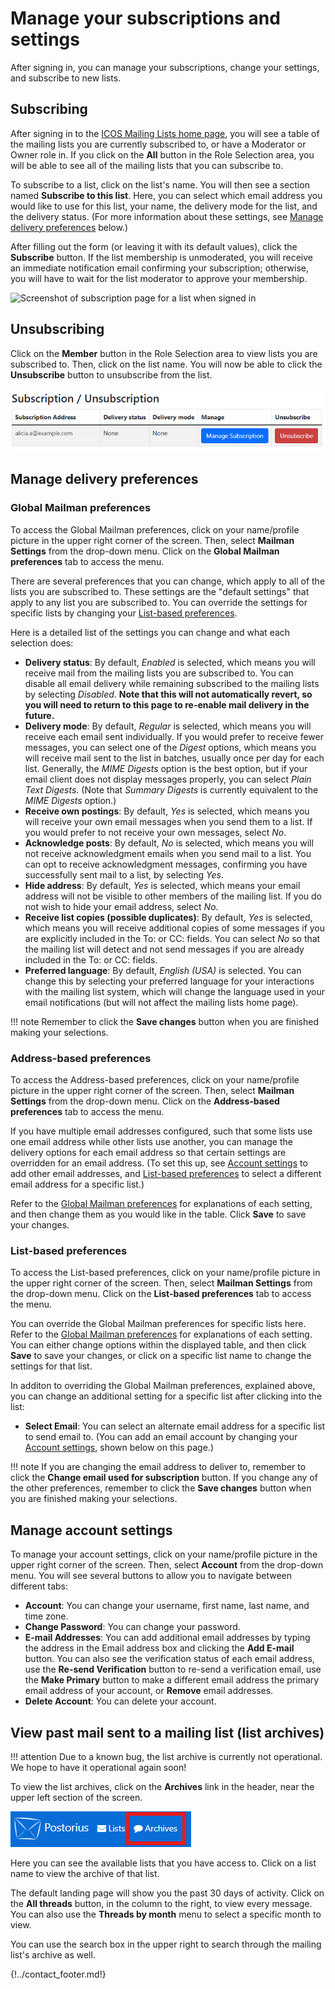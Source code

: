 # Manage your subscriptions and settings

After signing in, you can manage your subscriptions, change your settings, and
subscribe to new lists.

## Subscribing

After signing in to the [ICOS Mailing Lists home
page](https://lists.icos-ri.eu), you will see a table of the mailing lists you
are currently subscribed to, or have a Moderator or Owner role in. If you click
on the **All** button in the Role Selection area, you will be able to see all of
the mailing lists that you can subscribe to.

To subscribe to a list, click on the list's name. You will then see a section
named **Subscribe to this list**. Here, you can select which email address you
would like to use for this list, your name, the delivery mode for the list, and
the delivery status. (For more information about these settings, see [Manage
delivery preferences](#manage-delivery-preferences) below.)

After filling out the form (or leaving it with its default values), click the
**Subscribe** button. If the list membership is unmoderated, you will receive an
immediate notification email confirming your subscription; otherwise, you will
have to wait for the list moderator to approve your membership.

![Screenshot of subscription page for a list when signed
in](img/subscribe_after_signin.png)

## Unsubscribing

Click on the **Member** button in the Role Selection area to view lists you are
subscribed to. Then, click on the list name. You will now be able to click the
**Unsubscribe** button to unsubscribe from the list.

![Screenshot of unsubscribe button](img/unsubscribe.png)

## Manage delivery preferences

### Global Mailman preferences

To access the Global Mailman preferences, click on your name/profile picture in
the upper right corner of the screen. Then, select **Mailman Settings** from the
drop-down menu. Click on the **Global Mailman preferences** tab to access the
menu.

There are several preferences that you can change, which apply to all of the
lists you are subscribed to. These settings are the "default settings" that
apply to any list you are subscribed to. You can override the settings for
specific lists by changing your [List-based
preferences](#list-based-preferences).

Here is a detailed list of the settings you can change and what each selection
does:

- **Delivery status**: By default, *Enabled* is selected, which means you will
receive mail from the mailing lists you are subscribed to. You can disable all
email delivery while remaining subscribed to the mailing lists by selecting
*Disabled*. **Note that this will not automatically revert, so you will need
to return to this page to re-enable mail delivery in the future.**
- **Delivery mode**: By default, *Regular* is selected, which means you will
receive each email sent individually. If you would prefer to receive fewer
messages, you can select one of the *Digest* options, which means you will
receive mail sent to the list in batches, usually once per day for each list.
Generally, the *MIME Digests* option is the best option, but if your email
client does not display messages properly, you can select *Plain Text
Digests*. (Note that *Summary Digests* is currently equivalent to the *MIME
Digests* option.)
- **Receive own postings**: By default, *Yes* is selected, which means you will
receive your own email messages when you send them to a list. If you would
prefer to not receive your own messages, select *No*.
- **Acknowledge posts**: By default, *No* is selected, which means you will not
receive acknowledgment emails when you send mail to a list. You can opt to
receive acknowledgment messages, confirming you have successfully sent mail to
a list, by selecting *Yes*.
- **Hide address**: By default, *Yes* is selected, which means your email
address will not be visible to other members of the mailing list. If you do
not wish to hide your email address, select *No*.
- **Receive list copies (possible duplicates)**: By default, *Yes* is selected,
which means you will receive additional copies of some messages if you are
explicitly included in the To: or CC: fields. You can select *No* so that the
mailing list will detect and not send messages if you are already included in
the To: or CC: fields.
- **Preferred language**: By default, *English (USA)* is selected. You can
change this by selecting your preferred language for your interactions with
the mailing list system, which will change the language used in your email
notifications (but will not affect the mailing lists home page).

!!! note
    Remember to click the **Save changes** button when you are finished making
    your selections.

### Address-based preferences

To access the Address-based preferences, click on your name/profile picture in
the upper right corner of the screen. Then, select **Mailman Settings** from the
drop-down menu. Click on the **Address-based preferences** tab to access the
menu.

If you have multiple email addresses configured, such that some lists use one
email address while other lists use another, you can manage the delivery options
for each email address so that certain settings are overridden for an email
address. (To set this up, see [Account settings](#manage-account-settings) to
add other email addresses, and [List-based preferences](#list-based-preferences)
to select a different email address for a specific list.)

Refer to the [Global Mailman preferences](#global-mailman-preferences) for
explanations of each setting, and then change them as you would like in the
table. Click **Save** to save your changes.

### List-based preferences

To access the List-based preferences, click on your name/profile picture in the
upper right corner of the screen. Then, select **Mailman Settings** from the
drop-down menu. Click on the **List-based preferences** tab to access the menu.

You can override the Global Mailman preferences for specific lists here. Refer
to the [Global Mailman preferences](#global-mailman-preferences) for
explanations of each setting. You can either change options within the displayed
table, and then click **Save** to save your changes, or click on a specific list
name to change the settings for that list. 

In additon to overriding the Global Mailman preferences, explained above, you
can change an additional setting for a specific list after clicking into the
list:

- **Select Email**: You can select an alternate email address for a specific
  list to send email to. (You can add an email account by changing your [Account
  settings](#manage-account-settings), shown below on this page.)

!!! note 
    If you are changing the email address to deliver to, remember to click the
    **Change email used for subscription** button. If you change any of the
    other preferences, remember to click the **Save changes** button when you
    are finished making your selections.

## Manage account settings

To manage your account settings, click on your name/profile picture in the upper
right corner of the screen. Then, select **Account** from the drop-down menu.
You will see several buttons to allow you to navigate between different tabs:

- **Account**: You can change your username, first name, last name, and time
zone.
- **Change Password**: You can change your password.
- **E-mail Addresses**: You can add additional email addresses by typing the
address in the Email address box and clicking the **Add E-mail** button. You
can also see the verification status of each email address, use the **Re-send
Verification** button to re-send a verification email, use the **Make
Primary** button to make a different email address the primary email address
of your account, or **Remove** email addresses.
- **Delete Account**: You can delete your account.

## View past mail sent to a mailing list (list archives)

!!! attention
    Due to a known bug, the list archive is currently not operational. We hope
    to have it operational again soon!

To view the list archives, click on the **Archives** link in the header, near
the upper left section of the screen.

![Archives link](img/archives_link.png)

Here you can see the available lists that you have access to. Click on a list
name to view the archive of that list.

The default landing page will show you the past 30 days of activity. Click on
the **All threads** button, in the column to the right, to view every message.
You can also use the **Threads by month** menu to select a specific month to
view.

You can use the search box in the upper right to search through the mailing
list's archive as well. 

{!../contact_footer.md!}